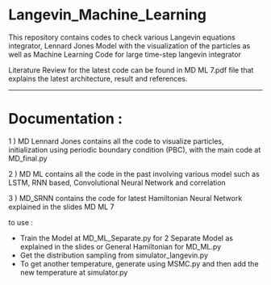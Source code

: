 # Langevin_Machine_Learning

This repository contains codes to check various Langevin equations integrator, Lennard Jones Model with the visualization of the particles as well as Machine Learning Code for large time-step langevin integrator

Literature Review for the latest code can be found in MD ML 7.pdf file that explains the latest architecture, result and references.

_______________________________________________________________________________________________________________________________

# Documentation : 
  
  1 ) MD Lennard Jones contains all the code to visualize particles, initialization using periodic boundary condition (PBC),    with the main code at MD_final.py
 
 2 ) MD ML contains all the code in the past involving various model such as LSTM, RNN based, Convolutional Neural Network and correlation
  
  3 ) MD_SRNN contains the code for latest Hamiltonian Neural Network explained in the slides MD ML 7
  
  to use : 
  - Train the Model at MD_ML_Separate.py for 2 Separate Model as explained in the slides or General Hamiltonian for MD_ML.py
  - Get the distribution sampling from simulator_langevin.py
  - To get another temperature, generate using MSMC.py and then add the new temperature at simulator.py
